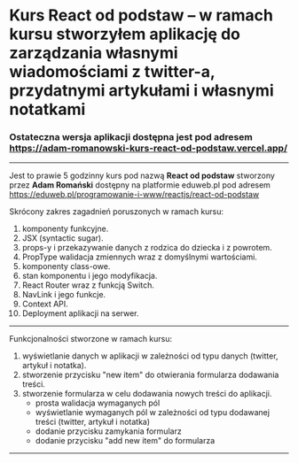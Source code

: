 # Kurs React od podstaw – w ramach kursu stworzyłem aplikację do zarządzania własnymi wiadomościami z twitter-a, przydatnymi artykułami i własnymi notatkami

### Ostateczna wersja aplikacji dostępna jest pod adresem https://adam-romanowski-kurs-react-od-podstaw.vercel.app/

***
Jest to prawie 5 godzinny kurs pod nazwą **React od podstaw** stworzony przez **Adam Romański** dostępny na platformie eduweb.pl pod adresem https://eduweb.pl/programowanie-i-www/reactjs/react-od-podstaw

Skrócony zakres zagadnień poruszonych w ramach kursu:

1. komponenty funkcyjne.
2. JSX (syntactic sugar).
3. props-y i przekazywanie danych z rodzica do dziecka i z powrotem.
4. PropType walidacja zmiennych wraz z domyślnymi wartościami.
5. komponenty class-owe.
6. stan komponentu i jego modyfikacja.
7. React Router wraz z funkcją Switch.
8. NavLink i jego funkcje.
9. Context API.
9. Deployment aplikacji na serwer.

***

Funkcjonalności stworzone w ramach kursu:
1. wyświetlanie danych w aplikacji w zależności od typu danych (twitter, artykuł i notatka).
2. stworzenie przycisku "new item" do otwierania formularza dodawania treści.
3. stworzenie formularza w celu dodawania nowych treści do aplikacji.
    * prosta walidacja wymaganych pól
    * wyświetlanie wymaganych pól w zależności od typu dodawanej treści (twitter, artykuł i notatka)
    * dodanie przycisku zamykania formularz
    * dodanie przycisku "add new item" do formularza
***
